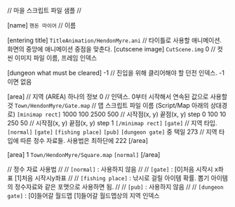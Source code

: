  // 마을 스크립트 파일 샘플 //

[name] `헨돈 마이어`				// 이름

[entering title] `TitleAnimation/HendonMyre.ani`	// 타이틀로 사용할 애니메이션. 화면의 중앙에 애니메이션 중점을 맞춘다.
[cutscene image] `CutScene.img` 0			// 컷씬 이미지 파일 이름, 프레임 인덱스

[dungeon what must be cleared] -1					// 진입을 위해 클리어해야 할 던전 인덱스. -1이면 없음

[area]						// 지역 (AREA) 하나의 정보
0						// 인덱스. 0부터 시작해서 연속된 값으로 사용할 것
`Town/HendonMyre/Gate.map`			// 맵 스크립트 파일 이름 (Script/Map 아래의 상대경로)
`[minimap rect]`
1000	100		2500	500			// 시작점(x, y) 끝점(x, y) step 0
100		10		250		50			// 시작점(x, y) 끝점(x, y) step 1
`[/minimap rect]`
`[gate]`					// 지역 타입. `[normal]` `[gate]` `[fishing place]` `[pub]` `[dungeon gate]` 중 택일
273						// 지역 타입에 따른 정수 자료들. 사용법은 최하단에
222
[/area]

[area]
1
`Town/HendonMyre/Square.map`
`[normal]`
[/area]


// 정수 자료 사용법
//
// `[normal]`	: 사용하지 않음
//
// `[gate]`	: [0]처음 시작시 x좌표 [1]처음 시작시y좌표
//
// `[fishing place]`	: 낚시로 걸릴 아이템 확률. 뽑기 아이템의 정수자료와 같은 포맷으로 사용하면 됨.
//
// `[pub]`	: 사용하지 않음
//
// `[dungeon gate]`	: [0]들어갈 월드맵 [1]들어갈 월드맵상의 지역 인덱스